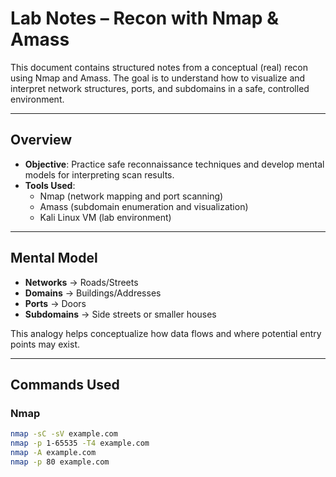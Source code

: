 # Lab Notes – Recon with Nmap & Amass

This document contains structured notes from a conceptual (real) recon using Nmap and Amass. The goal is to understand how to visualize and interpret network structures, ports, and subdomains in a safe, controlled environment.

---

## Overview

- **Objective**: Practice safe reconnaissance techniques and develop mental models for interpreting scan results.
- **Tools Used**:
  - Nmap (network mapping and port scanning)
  - Amass (subdomain enumeration and visualization)
  - Kali Linux VM (lab environment)

---

## Mental Model

- **Networks** → Roads/Streets
- **Domains** → Buildings/Addresses
- **Ports** → Doors
- **Subdomains** → Side streets or smaller houses

This analogy helps conceptualize how data flows and where potential entry points may exist.

---

## Commands Used

### Nmap

```bash
nmap -sC -sV example.com
nmap -p 1-65535 -T4 example.com
nmap -A example.com
nmap -p 80 example.com

